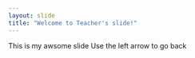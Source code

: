 ```yaml
---
layout: slide
title: "Welcome to Teacher's slide!"
---
```

This is my awsome  slide
Use the left arrow to go back